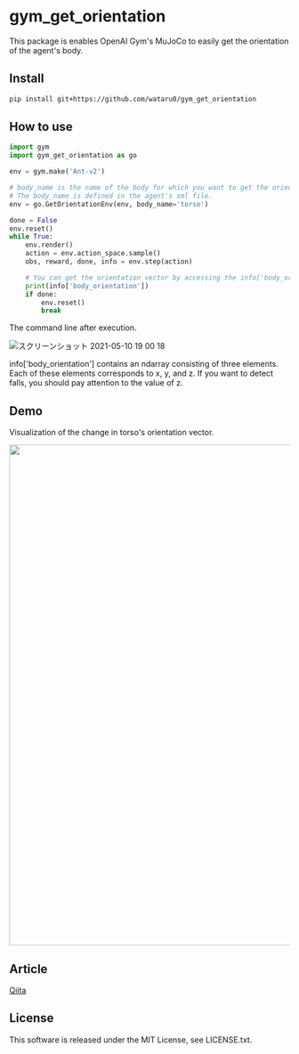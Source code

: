 # gym_get_orientation
This package is enables OpenAI Gym's MuJoCo to easily get the orientation of the agent's body.

## Install
```sh
pip install git+https://github.com/wataru0/gym_get_orientation
``` 

## How to use
```python
import gym
import gym_get_orientation as go

env = gym.make('Ant-v2')

# body_name is the name of the body for which you want to get the orientation vector.
# The body_name is defined in the agent's xml file.
env = go.GetOrientationEnv(env, body_name='torso')

done = False
env.reset()
while True:
    env.render()
    action = env.action_space.sample()
    obs, reward, done, info = env.step(action)

    # You can get the orientation vector by accessing the info['body_orientation'].
    print(info['body_orientation'])
    if done:
        env.reset()
        break
```

The command line after execution.

![スクリーンショット 2021-05-10 19 00 18](https://user-images.githubusercontent.com/44032125/117642257-09231d00-b1c2-11eb-88e2-c25764648eff.png)

info['body_orientation'] contains an ndarray consisting of three elements.
Each of these elements corresponds to x, y, and z.
If you want to detect falls, you should pay attention to the value of z.

## Demo
Visualization of the change in torso's orientation vector.

<img src=https://user-images.githubusercontent.com/44032125/117641471-25728a00-b1c1-11eb-9ddd-b5f96a64fff1.gif width=900 />

## Article
[Qiita](https://qiita.com/okamoto441/items/556edd566b3407fd2bd2)

## License
This software is released under the MIT License, see LICENSE.txt.
